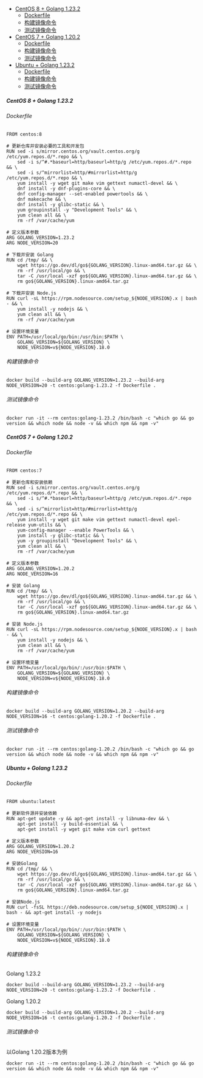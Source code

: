 - [CentOS 8 + Golang 1.23.2](#centos-8--golang-1232)
  - [Dockerfile](#dockerfile)
  - [构建镜像命令](#构建镜像命令)
  - [测试镜像命令](#测试镜像命令)
- [CentOS 7 + Golang 1.20.2](#centos-7--golang-1202)
  - [Dockerfile](#dockerfile-1)
  - [构建镜像命令](#构建镜像命令-1)
  - [测试镜像命令](#测试镜像命令-1)
- [Ubuntu + Golang 1.23.2](#ubuntu--golang-1232)
  - [Dockerfile](#dockerfile-2)
  - [构建镜像命令](#构建镜像命令-2)
  - [测试镜像命令](#测试镜像命令-2)

##### CentOS 8 + Golang 1.23.2

###### Dockerfile
```shell
FROM centos:8

# 更新仓库并安装必要的工具和开发包
RUN sed -i s/mirror.centos.org/vault.centos.org/g /etc/yum.repos.d/*.repo && \
    sed -i s/^#.*baseurl=http/baseurl=http/g /etc/yum.repos.d/*.repo && \
    sed -i s/^mirrorlist=http/#mirrorlist=http/g /etc/yum.repos.d/*.repo && \
    yum install -y wget git make vim gettext numactl-devel && \
    dnf install -y dnf-plugins-core && \
    dnf config-manager --set-enabled powertools && \
    dnf makecache && \
    dnf install -y glibc-static && \
    yum groupinstall -y "Development Tools" && \
    yum clean all && \
    rm -rf /var/cache/yum

# 定义版本参数
ARG GOLANG_VERSION=1.23.2
ARG NODE_VERSION=20

# 下载并安装 Golang
RUN cd /tmp/ && \
    wget https://go.dev/dl/go${GOLANG_VERSION}.linux-amd64.tar.gz && \
    rm -rf /usr/local/go && \
    tar -C /usr/local -xzf go${GOLANG_VERSION}.linux-amd64.tar.gz && \
    rm go${GOLANG_VERSION}.linux-amd64.tar.gz

# 下载并安装 Node.js
RUN curl -sL https://rpm.nodesource.com/setup_${NODE_VERSION}.x | bash - && \
    yum install -y nodejs && \
    yum clean all && \
    rm -rf /var/cache/yum

# 设置环境变量
ENV PATH=/usr/local/go/bin:/usr/bin:$PATH \
    GOLANG_VERSION=${GOLANG_VERSION} \
    NODE_VERSION=v${NODE_VERSION}.18.0
```

###### 构建镜像命令
```shell
docker build --build-arg GOLANG_VERSION=1.23.2 --build-arg NODE_VERSION=20 -t centos:golang-1.23.2 -f Dockerfile .
```
###### 测试镜像命令
```shell
docker run -it --rm centos:golang-1.23.2 /bin/bash -c "which go && go version && which node && node -v && which npm && npm -v"
```

##### CentOS 7 + Golang 1.20.2

###### Dockerfile
```shell
FROM centos:7

# 更新仓库和安装依赖
RUN sed -i s/mirror.centos.org/vault.centos.org/g /etc/yum.repos.d/*.repo && \
    sed -i s/^#.*baseurl=http/baseurl=http/g /etc/yum.repos.d/*.repo && \
    sed -i s/^mirrorlist=http/#mirrorlist=http/g /etc/yum.repos.d/*.repo && \
    yum install -y wget git make vim gettext numactl-devel epel-release yum-utils && \
    yum-config-manager --enable PowerTools && \
    yum install -y glibc-static && \
    yum -y groupinstall "Development Tools" && \
    yum clean all && \
    rm -rf /var/cache/yum

# 定义版本参数
ARG GOLANG_VERSION=1.20.2
ARG NODE_VERSION=16

# 安装 Golang
RUN cd /tmp/ && \
    wget https://go.dev/dl/go${GOLANG_VERSION}.linux-amd64.tar.gz && \
    rm -rf /usr/local/go && \
    tar -C /usr/local -xzf go${GOLANG_VERSION}.linux-amd64.tar.gz && \
    rm go${GOLANG_VERSION}.linux-amd64.tar.gz

# 安装 Node.js
RUN curl -sL https://rpm.nodesource.com/setup_${NODE_VERSION}.x | bash - && \
    yum install -y nodejs && \
    yum clean all && \
    rm -rf /var/cache/yum

# 设置环境变量
ENV PATH=/usr/local/go/bin/:/usr/bin:$PATH \
    GOLANG_VERSION=${GOLANG_VERSION} \
    NODE_VERSION=v${NODE_VERSION}.18.0
```

###### 构建镜像命令
```shell
docker build --build-arg GOLANG_VERSION=1.20.2 --build-arg NODE_VERSION=16 -t centos:golang-1.20.2 -f Dockerfile .
```

###### 测试镜像命令
```shell
docker run -it --rm centos:golang-1.20.2 /bin/bash -c "which go && go version && which node && node -v && which npm && npm -v"
```

##### Ubuntu + Golang 1.23.2

###### Dockerfile
```shell
FROM ubuntu:latest

# 更新软件源并安装依赖
RUN apt-get update -y && apt-get install -y libnuma-dev && \
    apt-get install -y build-essential && \
    apt-get install -y wget git make vim curl gettext

# 定义版本参数
ARG GOLANG_VERSION=1.20.2
ARG NODE_VERSION=16

# 安装Golang
RUN cd /tmp/ && \
    wget https://go.dev/dl/go${GOLANG_VERSION}.linux-amd64.tar.gz && \
    rm -rf /usr/local/go && \
    tar -C /usr/local -xzf go${GOLANG_VERSION}.linux-amd64.tar.gz && \
    rm go${GOLANG_VERSION}.linux-amd64.tar.gz

# 安装Node.js
RUN curl -fsSL https://deb.nodesource.com/setup_${NODE_VERSION}.x | bash - && apt-get install -y nodejs

# 设置环境变量
ENV PATH=/usr/local/go/bin/:/usr/bin:$PATH \
    GOLANG_VERSION=${GOLANG_VERSION} \
    NODE_VERSION=v${NODE_VERSION}.18.0
```

###### 构建镜像命令
Golang 1.23.2
```shell
docker build --build-arg GOLANG_VERSION=1.23.2 --build-arg NODE_VERSION=20 -t centos:golang-1.23.2 -f Dockerfile .
```

Golang 1.20.2
```shell
docker build --build-arg GOLANG_VERSION=1.20.2 --build-arg NODE_VERSION=16 -t centos:golang-1.20.2 -f Dockerfile .
```

###### 测试镜像命令

以Golang 1.20.2版本为例

```shell
docker run -it --rm centos:golang-1.20.2 /bin/bash -c "which go && go version && which node && node -v && which npm && npm -v"
```